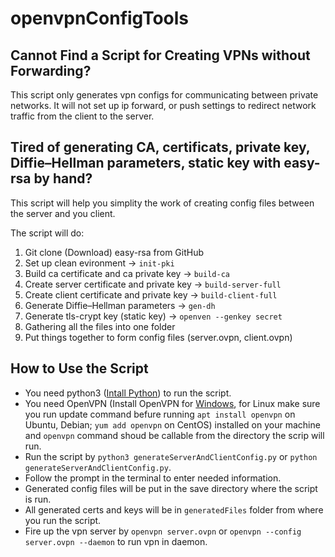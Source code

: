 # openvpnConfigTools

## Cannot Find a Script for Creating VPNs without Forwarding?

This script only generates vpn configs for communicating between private networks. It will not set up ip forward, or push settings to redirect network traffic from the client to the server.

## Tired of generating CA, certificats, private key, Diffie–Hellman parameters, static key with easy-rsa by hand?

This script will help you simplity the work of creating config files between the server and you client.

The script will do:

1. Git clone (Download) easy-rsa from GitHub
1. Set up clean evironment -> `init-pki`
1. Build ca certificate and ca private key -> `build-ca`
1. Create server certificate and private key -> `build-server-full`
1. Create client certificate and private key -> `build-client-full`
1. Generate Diffie–Hellman parameters -> `gen-dh`
1. Generate tls-crypt key (static key) -> `openven --genkey secret`
1. Gathering all the files into one folder
1. Put things together to form config files (server.ovpn, client.ovpn)

## How to Use the Script

- You need python3 ([Intall Python](https://www.python.org/downloads/)) to run the script.
- You need OpenVPN (Install OpenVPN for [Windows](https://openvpn.net/community-downloads/), for Linux make sure you run update command befure running `apt install openvpn` on Ubuntu, Debian; `yum add openvpn` on CentOS) installed on your machine and `openvpn` command shoud be callable from the directory the scrip will run.
- Run the script by `python3 generateServerAndClientConfig.py` or `python generateServerAndClientConfig.py`.
- Follow the prompt in the terminal to enter needed information.
- Generated config files will be put in the save directory where the script is run.
- All generated certs and keys will be in `generatedFiles` folder from where you run the script.
- Fire up the vpn server by `openvpn server.ovpn` or `openvpn --config server.ovpn --daemon` to run vpn in daemon.
